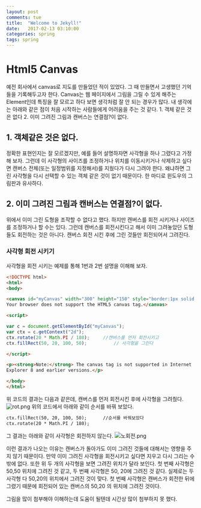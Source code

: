 ```yaml
---
layout: post
comments: tue
title:  "Welcome to Jekyll!"
date:   2017-02-13 03:10:00
categories: spring
tags: spring
---  
```

# Html5 Canvas
 예전 회사에서 canvas로 지도를 만들었던 적이 있었다. 그 때 만들면서 고생했던 기억들을 기록해두고자 한다. Canvas는 웹 페이지에서  그림을 그릴 수 있게 해주는 Element인데 특징을 잘 모르고 하다 보면 생각처럼 잘 안 되는 경우가 많다. 내 생각에는 아래와 같은 점이 처음 시작하는 사람들에게 어려움을 주는 것 같다.
    1. 객체 같은 것은 없다
    2. 이미 그려진 그림과 캔버스는 연결점?이 없다.

## 1. 객체같은 것은 없다.
   정확한 표현인지는 잘 모르겠지만, 예를 들어 설명하자면 사각형을 하나 그렸다고 가정해 보자. 그런데 이 사각형의 사이즈를 조정하거나 위치를 이동시키거나 삭제하고 싶다면 캔버스 전체(또는 일정범위를 지정해서)를 지웠다가 다시 그려야 한다. 왜냐하면 그린 사각형을 다시 선택할 수 있는 객체 같은 것이 없기 때문이다. 한 마디로 윈도우의 그림판과 유사하다.
   
## 2. 이미 그려진 그림과 캔버스는 연결점?이 없다. 
 위에서 이미 그린 도형을 조작할 수 없다고 했다. 하지만 캔버스를 회전 시키거나 사이즈를 조정하거나 할 수는 있다. 그런데 캔버스를 회전시킨다고 해서 이미 그려놓았던 도형들도 회전하는 것은 아니다. 캔버스 회전 시킨 후에 그린 것들만 회전되어서 그려진다.
    
### 사각형 회전 시키기
 사각형을 회전 시키는 예제를 통해 1번과 2번 설명을 이해해 보자.
 
```html
<!DOCTYPE html>
<html>
<body>

<canvas id="myCanvas" width="300" height="150" style="border:1px solid #d3d3d3;">
Your browser does not support the HTML5 canvas tag.</canvas>

<script>

var c = document.getElementById("myCanvas");
var ctx = c.getContext("2d");
ctx.rotate(20 * Math.PI / 180);     //캔버스를 먼저 회전시키고
ctx.fillRect(50, 20, 100, 50);          // 사각형을 그린다

</script>

<p><strong>Note:</strong> The canvas tag is not supported in Internet 
Explorer 8 and earlier versions.</p>

</body>
</html>
```

위 코드의 결과는 다음과 같은데, 캔버스를 먼저 회전시킨 후에 사각형을 그려줬다.
![rot.png](/files/1885137965714528079)
위의 코드에서 아래와 같이 순서를 바꿔 보았다.
```html
ctx.fillRect(50, 20, 100, 50);      //순서를 바꿔보았다
ctx.rotate(20 * Math.PI / 180);
```
그 결과는 아래와 같이 사각형은 회전하지 않는다. 
![노회전.png](/files/1885141228915660920)

이런 결과가 나오는 이유는 캔버스가 돌아가도 이미 그려진 것들에 대해서는 영향을 주지 않기 때문이다. 만약 이미 그려진 사각형을 회전시키고 싶다면 지우고 다시 그리는 수 밖에 없다. 
 또한 위 두 개의 사각형을 보면 그려진 위치가 달라 보인다. 첫 번째 사각형은 50,50 위치에 그려진 것 같고, 두 번째 사각형은 50, 20에 그려진 것 같다. 실제로는 두 사각형 다 50,20의 위치에서 그려진 것이 맞다. 첫 번째 사각형은 캔버스가 회전한 뒤에 그렸기 때문에 회전되어 있는 캔버스의 50,20 의 위치에 그려진 것이다.
 
  그림을 많이 첨부해야 이해하는데 도움이 될텐데 시간상 많이 첨부하지 못 했다.
